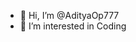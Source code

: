 - 👋 Hi, I’m @AdityaOp777
- 👀 I’m interested in Coding 


<!---
AdityaOp777/AdityaOp777 is a ✨ special ✨ repository because its `README.md` (this file) appears on your GitHub profile.
You can click the Preview link to take a look at your changes.
--->
